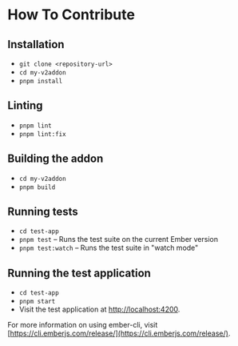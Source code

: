 # How To Contribute

## Installation

- `git clone <repository-url>`
- `cd my-v2addon`
- `pnpm install`

## Linting

- `pnpm lint`
- `pnpm lint:fix`

## Building the addon

- `cd my-v2addon`
- `pnpm build`

## Running tests

- `cd test-app`
- `pnpm test` – Runs the test suite on the current Ember version
- `pnpm test:watch` – Runs the test suite in "watch mode"

## Running the test application

- `cd test-app`
- `pnpm start`
- Visit the test application at [http://localhost:4200](http://localhost:4200).

For more information on using ember-cli, visit [https://cli.emberjs.com/release/](https://cli.emberjs.com/release/).
